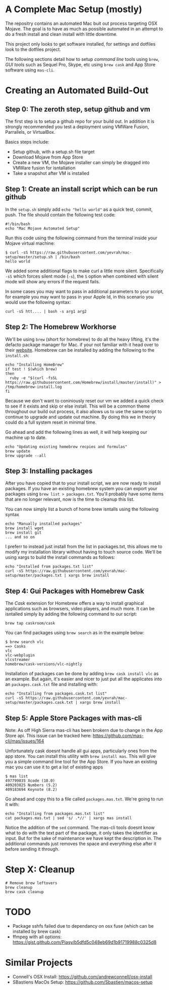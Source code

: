 A Complete Mac Setup (mostly)
=============================

The repositry contains an automated Mac buit out process targeting OSX Mojave.
The goal is to have as much as possible automated in an attempt to do a fresh
install and clean install with little downtime.

This project only looks to get software installed, for settings and dotfiles
look to the dotfiles project.

The following sections detail how to setup *command line* tools using `brew`,
*GUI tools* such as Sequel Pro, Skype, etc using `brew cask` and App Store
software using `mas-cli`.


Creating an Automated Build-Out
===============================

## Step 0: The zeroth step, setup github and vm

The first step is to setup a github repo for your build out. In addition it is
strongly recommended you test a deployment using VMWare Fusion, Parrallels, or
VirtualBox.

Basics steps include:

  * Setup github, with a setup.sh file target
  * Download Mojave from App Store
  * Create a new VM, the Mojave installer can simply be dragged into VMWare fusion for isntallation
  * Take a snapshot after VM is installed

## Step 1: Create an install script which can be run github


In the `setup.sh` simply add `echo "hello world"` as a quick test, commit,
push. The file should contain the following test code:


    #!/bin/bash
    echo "Mac Mojave Automated Setup"

Run this code using the following command from the terminal inside your Mojave virtual machine:

    $ curl -sS https://raw.githubusercontent.com/yevrah/mac-setup/master/setup.sh | /bin/bash
    hello world

We added some additional flags to make curl a little more silent. Specifically
`-sS` which forces silent mode (`-s`), the `S` option when combined with silent
mode will show any errors if the request fails.

In some cases you may want to pass in additional parameters to your script, for
example you may want to pass in your Apple Id, in this scenario you would use
the following syntax:

    curl -sS htt.... | bash -s arg1 arg2

## Step 2: The Homebrew Workhorse

We'll be using `brew` (short for homebrew) to do all the heavy lifting, it's
the defacto package manager for Mac. if your not familiar with it head over to
their [website](https://docs.brew.sh/). Homebrew can be installed by adding the
following to the `install.sh`:

    echo "Installing HomeBrew"
    if test ! $(which brew)
    then
      ruby -e "$(curl -fsSL https://raw.githubusercontent.com/Homebrew/install/master/install)" > /tmp/homebrew-install.log
    fi

Because we don't want to coniniously reset our vm we added a quick check to see
if it exists and skip or else install. This will be a common theme throughout
our build out process, it also allows us to use the same script to continue to
upgrade and update out machine. By doing this we in theory could do a full
system reset in minimal time.

Go ahead and add the following lines as well, it will help keeping our machine up to date.


    echo "Updating existing homebrew recpies and formulas"
    brew update
    brew upgrade --all

## Step 3: Installing packages

After you have copied that to your install script, we are now ready to install packages. If you have an existing homebrew system you can export your packages using `brew list > packages.txt`. You'll probably have some items that are no longer relevant, now is the time to cleanup this list.

You can now simply list a bunch of home brew isntalls using the following syntax

    echo "Manually installed packages"
    brew install wget
    brew install git
    ... and so on

I preferr to instead just install from the list in packages.txt, this allows me to modify my installation library without having to touch source code. We'll be using xargs to build the install commands as follows:

    echo "Installed from packages.txt list"
    curl -sS https://raw.githubusercontent.com/yevrah/mac-setup/master/packages.txt | xargs brew install


## Step 4: Gui Packages with Homebrew Cask

The *Cask* extension for Homebrew offers a way to install graphical applications such as browsers, video players, and much more. It can be isntalled simply by adding the following command to our script:

    brew tap caskroom/cask

You can find packages using `brew search` as in the example below:

    $ brew search vlc
    ==> Casks
    vlc
    vlc-webplugin
    vlcstreamer
    homebrew/cask-versions/vlc-nightly

Installation of packages can be done by adding `brew cask install vlc` as an example. But again, it's easier and nicer to just put all the applicates into an `packages.cask.txt` file and installing with:

    
    echo "Installing from packages.cask.txt list"
    curl -sS https://raw.githubusercontent.com/yevrah/mac-setup/master/packages.cask.txt | xargs brew install

## Step 5: Apple Store Packages with mas-cli

Note: As off High Sierra mas-cli has been brokern due to change in the App Store api. This issue can be tracked here: https://github.com/mas-cli/mas/issues/164

Unfortunately cask doesnt handle all gui apps, particularly ones from the app store. You can install this utility with `brew install mas`. This will give you a simple command line tool for the App Store. If you have an existing mac you can use it to get a list of existing apps

    $ mas list
    497799835 Xcode (10.0)
    409203825 Numbers (5.2)
    409183694 Keynote (8.2)

Go ahead and copy this to a file called `packages.mas.txt`. We're going to run it with:

    echo "Installing from packages.mas.txt list"
    cat packages.mas.txt | sed 's/ .*//' | xargs mas install

Notice the addition of the `sed` command. The mas-cli tools doesnt know what to do with the text part of the package, it only takes the identifier as input. But for the sake of maintenance we have kept the description in. The additional commands just removes the space and everything else after it before sending it through.

    
# Step X: Cleanup

    # Remove brew leftovers
    brew cleanup
    brew cask cleanup
    
# TODO

* Package sshfs failed due to dependancy on osx fuse (which can be installed by brew cask)
* ffmpeg with all options: https://gist.github.com/Piasy/b5dfd5c048eb69d1b91719988c0325d8

# Similar Projects

* Connell's OSX Install: https://github.com/andrewconnell/osx-install
* SBastiens MacOs Setup: https://github.com/Sbastien/macos-setup
